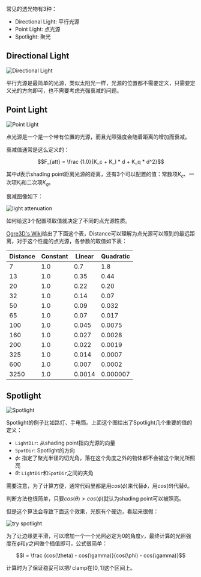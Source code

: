 常见的透光物有3种：

- Directional Light: 平行光源
- Point Light: 点光源
- Spotlight: 聚光

## Directional Light

![Directional Light](https://learnopengl.com/img/lighting/light_casters_directional.png)

平行光源是最简单的光源，类似太阳光一样，光源的位置都不需要定义，只需要定义光的方向即可，也不需要考虑光强衰减的问题。

## Point Light

![Point Light](https://learnopengl.com/img/lighting/light_casters_point.png)

点光源是一个是一个带有位置的光源，而且光照强度会随着距离的增加而衰减。

衰减值通常是这么定义的：

$$F_{att} = \frac {1.0}{K_c + K_l * d + K_q * d^2}$$

其中$d$表示shading point距离光源的距离，还有3个可以配置的值：常数项$K_c$、一次项$K_l$和二次项$K_q$。

衰减图像如下：

![light attenuation](https://learnopengl.com/img/lighting/attenuation.png)

如何给这3个配置项取值就决定了不同的点光源性质。

[Ogre3D's Wiki](https://wiki.ogre3d.org/tiki-index.php?page=-Point+Light+Attenuation)给出了下面这个表，Distance可以理解为点光源可以照到的最远距离，对于这个性能的点光源，各参数的取值如下表：

Distance | Constant | Linear | Quadratic
--- | --- | --- | ---
7 | 1.0 | 0.7 | 1.8
13 | 1.0 | 0.35 | 0.44
20 | 1.0 | 0.22 | 0.20
32 | 1.0 | 0.14 | 0.07
50 | 1.0 | 0.09 | 0.032
65 | 1.0 | 0.07 | 0.017
100 | 1.0 | 0.045 | 0.0075
160 | 1.0 | 0.027 | 0.0028
200 | 1.0 | 0.022 | 0.0019
325 | 1.0 | 0.014 | 0.0007
600 | 1.0 | 0.007 | 0.0002
3250 | 1.0 | 0.0014 | 0.000007

## Spotlight

![Spotlight](https://learnopengl.com/img/lighting/light_casters_spotlight_angles.png)

Spotlight的例子比如路灯、手电筒。上面这个图给出了Spotlight几个重要的值的定义：

- `LightDir`: 从shading point指向光源的向量
- `SpotDir`: Spotlight的方向
- $\phi$: 指定了聚光半径的切光角，落在这个角度之外的物体都不会被这个聚光所照亮
- $\theta$: `LightDir`和`SpotDir`之间的夹角

需要注意，为了计算方便，通常代码里都是用$cos(\phi)$来代替$\phi$，用$cos(\theta)$代替$\theta$。

判断方法也很简单，只要$cos(\theta) \gt cos(\phi)$就认为shading point可以被照亮。

但是这个算法会导致下面这个效果，光照有个硬边，看起来很假：

![try spotlight](https://learnopengl-cn.github.io/img/02/05/light_casters_spotlight_hard.png)

为了让边缘更平滑，可以增加一个一个光照必定为0的角度$\gamma$，最终计算的光照强度在$\phi$和$\gamma$之间做个插值即可，公式很简单：

$$I = \frac {cos(\theta) - cos(\gamma)}{cos(\phi) - cos(\gamma)}$$

计算时为了保证稳妥可以把$I$ clamp在$[0, 1]$这个区间上。
